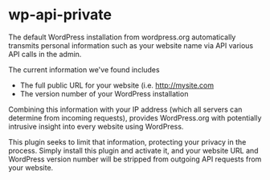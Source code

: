 # wp-api-private

The default WordPress installation from wordpress.org automatically transmits personal information such as your website name via API various API calls in the admin.  

The current information we've found includes
- The full public URL for your website (i.e. http://mysite.com
- The version number of your WordPress installation

Combining this information with your IP address (which all servers can determine from incoming requests), provides WordPress.org with potentially intrusive insight into every website using WordPress.  

This plugin seeks to limit that information, protecting your privacy in the process. Simply install this plugin and activate it, and your website URL and WordPress version number will be stripped from outgoing API requests from your website.

